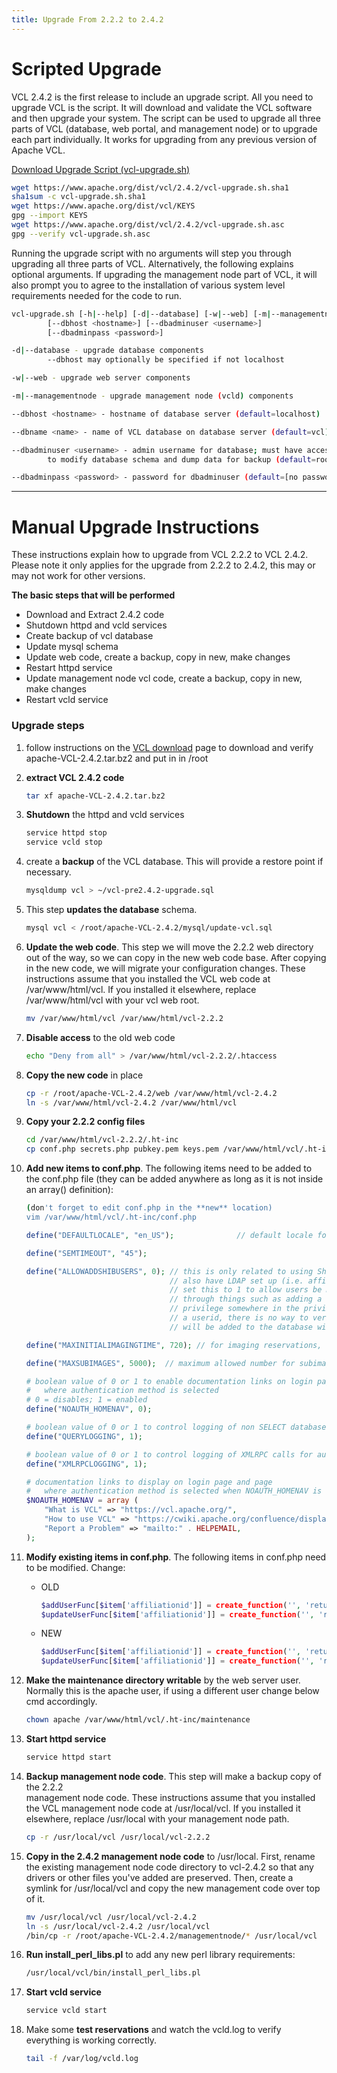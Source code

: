 ```yaml
---
title: Upgrade From 2.2.2 to 2.4.2
---
```


# Scripted Upgrade

VCL 2.4.2 is the first release to include an upgrade script. All you need to
upgrade VCL is the script. It will download and validate the VCL software and
then upgrade your system. The script can be used to upgrade all three parts of
VCL (database, web portal, and management node) or to upgrade each part
individually. It works for upgrading from any previous version of Apache VCL.

[Download Upgrade Script (vcl-upgrade.sh)](https://www.apache.org/dist/vcl/2.4.2/vcl-upgrade.sh)

```bash
wget https://www.apache.org/dist/vcl/2.4.2/vcl-upgrade.sh.sha1
sha1sum -c vcl-upgrade.sh.sha1
wget https://www.apache.org/dist/vcl/KEYS
gpg --import KEYS
wget https://www.apache.org/dist/vcl/2.4.2/vcl-upgrade.sh.asc
gpg --verify vcl-upgrade.sh.asc
```

Running the upgrade script with no arguments will step you through upgrading
all three parts of VCL. Alternatively, the following explains optional 
arguments. If upgrading the management node part of VCL, it will also prompt 
you to agree to the installation of various system level requirements needed 
for the code to run.

```bash
vcl-upgrade.sh [-h|--help] [-d|--database] [-w|--web] [-m|--managementnode]
        [--dbhost <hostname>] [--dbadminuser <username>]
        [--dbadminpass <password>]

-d|--database - upgrade database components
        --dbhost may optionally be specified if not localhost

-w|--web - upgrade web server components

-m|--managementnode - upgrade management node (vcld) components

--dbhost <hostname> - hostname of database server (default=localhost)

--dbname <name> - name of VCL database on database server (default=vcl)

--dbadminuser <username> - admin username for database; must have access
        to modify database schema and dump data for backup (default=root)

--dbadminpass <password> - password for dbadminuser (default=[no password])
```

---

# Manual Upgrade Instructions

These instructions explain how to upgrade from VCL 2.2.2 to VCL 2.4.2. Please note 
it only applies for the upgrade from 2.2.2 to 2.4.2, this may or may not work for other 
versions.

**The basic steps that will be performed**

  - Download and Extract 2.4.2 code 
  - Shutdown httpd and vcld services
  - Create backup of vcl database 
  - Update mysql schema
  - Update web code, create a backup, copy in new, make changes 
  - Restart httpd service
  - Update management node vcl code, create a backup, copy in new, make changes 
  - Restart vcld service

### Upgrade steps

1. follow instructions on the [VCL download](https://vcl.apache.org/downloads/download.cgi) 
page to download and verify apache-VCL-2.4.2.tar.bz2 and put in in /root
2. **extract VCL 2.4.2 code**
    
    ```bash
    tar xf apache-VCL-2.4.2.tar.bz2
    ```

3. **Shutdown** the httpd and vcld services
           
    ```bash
    service httpd stop
    service vcld stop
    ```

4. create a **backup** of the VCL database. This will provide a restore point if 
necessary.

    ```bash
    mysqldump vcl > ~/vcl-pre2.4.2-upgrade.sql
    ```

5. This step **updates the database** schema.

    ```bash
    mysql vcl < /root/apache-VCL-2.4.2/mysql/update-vcl.sql
    ```

6. **Update the web code**. This step we will move the 2.2.2 web directory out of the 
way, so we can copy in the new web code base. After copying in the new code, we will 
migrate your configuration changes. These instructions assume that you installed the 
VCL web code at /var/www/html/vcl. If you installed it elsewhere, replace 
/var/www/html/vcl with your vcl web root.

    ```bash
    mv /var/www/html/vcl /var/www/html/vcl-2.2.2
    ```

7. **Disable access** to the old web code

    ```bash
    echo "Deny from all" > /var/www/html/vcl-2.2.2/.htaccess
    ```

7. **Copy the new code** in place
	
    ```bash
    cp -r /root/apache-VCL-2.4.2/web /var/www/html/vcl-2.4.2
    ln -s /var/www/html/vcl-2.4.2 /var/www/html/vcl
    ```

8. **Copy your 2.2.2 config files**
	
    ```bash
    cd /var/www/html/vcl-2.2.2/.ht-inc
    cp conf.php secrets.php pubkey.pem keys.pem /var/www/html/vcl/.ht-inc
    ```

9. **Add new items to conf.php**. The following items need to be added to the conf.php
file (they can be added anywhere as long as it is not inside an 
array() definition):

    ```bash
    (don't forget to edit conf.php in the **new** location)
    vim /var/www/html/vcl/.ht-inc/conf.php
    ```

    ```php
    define("DEFAULTLOCALE", "en_US");              // default locale for the site

    define("SEMTIMEOUT", "45");

    define("ALLOWADDSHIBUSERS", 0); // this is only related to using Shibboleth authentication for an affiliation that does not
                                    // also have LDAP set up (i.e. affiliation.shibonly = 1)
                                    // set this to 1 to allow users be manually added to VCL before they have ever logged in
                                    // through things such as adding a user to a user group or directly granting a user a
                                    // privilege somewhere in the privilege tree. Note that if you enable this and typo
                                    // a userid, there is no way to verify that it was entered incorrectly so the user
                                    // will be added to the database with the typoed userid

    define("MAXINITIALIMAGINGTIME", 720); // for imaging reservations, users will have at least this long as the max selectable duration

    define("MAXSUBIMAGES", 5000);  // maximum allowed number for subimages in a config

    # boolean value of 0 or 1 to enable documentation links on login page and page
    #   where authentication method is selected
    # 0 = disables; 1 = enabled
    define("NOAUTH_HOMENAV", 0);

    # boolean value of 0 or 1 to control logging of non SELECT database queries for auditing or debugging purposes; queries are logged to the querylog table
    define("QUERYLOGGING", 1);

    # boolean value of 0 or 1 to control logging of XMLRPC calls for auditing or debugging purposes; queries are logged to the xmlrpcLog table
    define("XMLRPCLOGGING", 1);

    # documentation links to display on login page and page
    #   where authentication method is selected when NOAUTH_HOMENAV is set to 1
    $NOAUTH_HOMENAV = array (
        "What is VCL" => "https://vcl.apache.org/",
        "How to use VCL" => "https://cwiki.apache.org/confluence/display/VCL/Using+VCL",
        "Report a Problem" => "mailto:" . HELPEMAIL,
    );
    ```

9. **Modify existing items in conf.php**. The following items in conf.php need to be 
modified. Change:

    * OLD
	
        ```php
        $addUserFunc[$item['affiliationid']] = create_function('', 'return 0;');
        $updateUserFunc[$item['affiliationid']] = create_function('', 'return 0;');
        ```

    * NEW

        ```php
        $addUserFunc[$item['affiliationid']] = create_function('', 'return NULL;');
        $updateUserFunc[$item['affiliationid']] = create_function('', 'return NULL;');
        ```

9. **Make the maintenance directory writable** by the web server user. Normally this is
the apache user, if using a different user change below cmd accordingly.
	
    ```bash
    chown apache /var/www/html/vcl/.ht-inc/maintenance
    ```

11. **Start httpd service**

    ```bash
    service httpd start
    ```

12. **Backup management node code**. This step will make a backup copy of the 2.2.2  
management node code. These instructions assume that you installed the 
VCL management node code at /usr/local/vcl. If you installed it elsewhere, replace 
/usr/local with your management node path.
	
    ```bash
    cp -r /usr/local/vcl /usr/local/vcl-2.2.2
    ```

13. **Copy in the 2.4.2 management node code** to /usr/local. First, rename the existing
management node code directory to vcl-2.4.2 so that any drivers or other files you've 
added are preserved. Then, create a symlink for /usr/local/vcl and copy the new 
management code over top of it.
	
    ```bash
    mv /usr/local/vcl /usr/local/vcl-2.4.2
    ln -s /usr/local/vcl-2.4.2 /usr/local/vcl
    /bin/cp -r /root/apache-VCL-2.4.2/managementnode/* /usr/local/vcl
    ```

14. **Run install_perl_libs.pl** to add any new perl library requirements:
	
    ```bash
    /usr/local/vcl/bin/install_perl_libs.pl
    ```

15. **Start vcld service**
	
    ```bash
    service vcld start
    ```

16. Make some **test reservations** and watch the vcld.log to verify everything is working 
correctly.

    ```bash
    tail -f /var/log/vcld.log
    ```
